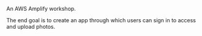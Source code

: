 An AWS Amplify workshop.

The end goal is to create an app through which users can sign in to access and upload photos.